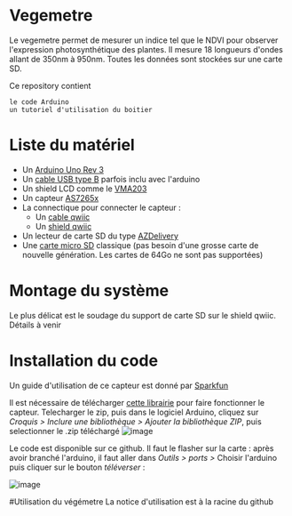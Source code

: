 # Vegemetre

Le vegemetre permet de mesurer un indice tel que le NDVI pour observer l'expression photosynthétique des plantes. Il mesure 18 longueurs d'ondes allant de 350nm à 950nm. 
Toutes les données sont stockées sur une carte SD.

Ce repository contient

    le code Arduino
    un tutoriel d'utilisation du boitier

# Liste du matériel 
- Un [Arduino Uno Rev 3](https://www.amazon.fr/Arduino-A000066-M%C3%A9moire-flash-32/dp/B008GRTSV6/ref=sr_1_4?__mk_fr_FR=%C3%85M%C3%85%C5%BD%C3%95%C3%91&crid=36TTIZ164O4AA&keywords=arduino+uno&qid=1645093550&s=computers&sprefix=arduino+uno%2Ccomputers%2C263&sr=1-4)
- Un [cable USB type B](https://www.amazon.fr/MYAMIA-Alimentation-Transmission-Donn%C3%A9es-Arduino/dp/B07H23N214/ref=sr_1_3?keywords=cable+arduino&qid=1645093493&s=computers&sr=1-3) parfois inclu avec l'arduino
- Un shield LCD comme le [VMA203](https://www.velleman.eu/products/view/?country=be&lang=fr&id=435510)
- Un capteur [AS7265x](https://www.sparkfun.com/products/15050)
- La connectique pour connecter le capteur : 
    - Un [cable qwiic](https://www.sparkfun.com/products/14427)
    - Un [shield qwiic](https://www.sparkfun.com/products/14352)
- Un lecteur de carte SD du type [AZDelivery](https://www.amazon.fr/azdelivery-Reader-M%C3%A9moire-Memory-Arduino/dp/B077MCR2RC/ref=sr_1_8?__mk_fr_FR=%C3%85M%C3%85%C5%BD%C3%95%C3%91&crid=7VNAI4RSWJFP&keywords=SD+shield+arduino&qid=1645094459&s=computers&sprefix=sd+shield+arduino%2Ccomputers%2C127&sr=1-8)
- Une [carte micro SD](https://www.amazon.fr/QUMOX-Micro-Carte-M%C3%A9moire-Classe/dp/B07F81QTPP/ref=sr_1_4?__mk_fr_FR=%C3%85M%C3%85%C5%BD%C3%95%C3%91&crid=SF91NXPG3IOB&keywords=micro+sd+8go&qid=1645094511&s=computers&sprefix=microsd+8go%2Ccomputers%2C267&sr=1-4) classique (pas besoin d'une grosse carte de nouvelle génération. Les cartes de 64Go ne sont pas supportées)

# Montage du système
Le plus délicat est le soudage du support de carte SD sur le shield qwiic.
Détails à venir

# Installation du code

Un guide d'utilisation de ce capteur est donné par [Sparkfun](https://learn.sparkfun.com/tutorials/spectral-triad-as7265x-hookup-guide/all)

Il est nécessaire de télécharger [cette librairie](https://github.com/sparkfun/SparkFun_AS7265x_Arduino_Library/archive/main.zip) pour faire fonctionner le capteur. Telecharger le zip, puis dans le logiciel Arduino, cliquez sur *Croquis > Inclure une bibliothèque > Ajouter la bibliothèque ZIP*, puis selectionner le .zip téléchargé
![image](https://user-images.githubusercontent.com/24956276/154458640-b881a772-1e48-459a-a46e-6444c5e14176.png)

Le code est disponible sur ce github. Il faut le flasher sur la carte : après avoir branché l'arduino, il faut aller dans *Outils > ports >* Choisir l'arduino
puis cliquer sur le bouton *téléverser* :

![image](https://user-images.githubusercontent.com/24956276/154459886-bd04d811-d328-48ef-a890-12dc35910290.png)

#Utilisation du végémetre
La notice d'utilisation est à la racine du github 

